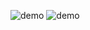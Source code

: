 ![demo](https://github.com/user-attachments/assets/0916794c-b8e1-4f88-a450-488f2131b8a0)
![demo](https://github.com/user-attachments/assets/3121ac31-7e60-4adc-977a-95e4efda7125)


